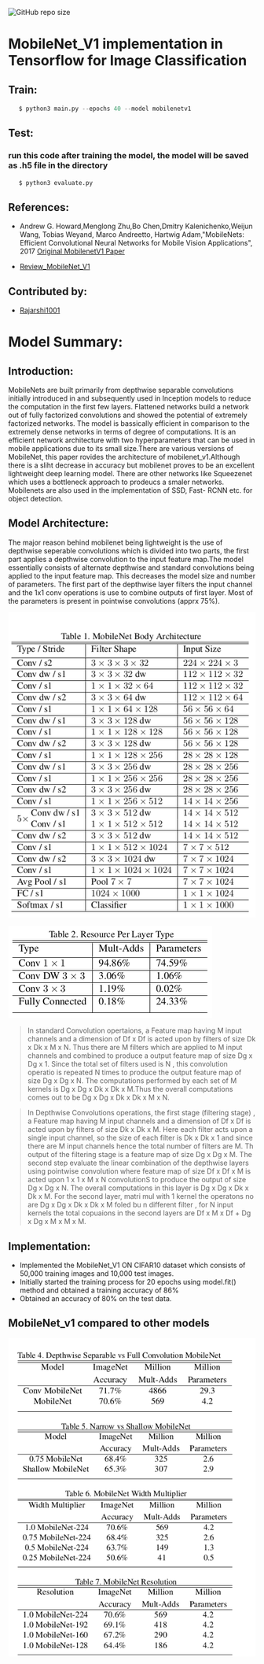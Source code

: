 ![GitHub repo size](https://img.shields.io/github/repo-size/Rajarshi1001/model-zoo-submissions?style=flat-square)
# MobileNet_V1 implementation in Tensorflow for Image Classification

## Train:
```py
   $ python3 main.py --epochs 40 --model mobilenetv1
```
## Test:
### run this code after training the model, the model will be saved as .h5 file in the directory
```py
   $ python3 evaluate.py
```   

## References:

* Andrew G. Howard,Menglong Zhu,Bo Chen,Dmitry Kalenichenko,Weijun Wang, Tobias Weyand, Marco Andreetto, Hartwig Adam,"MobileNets: Efficient Convolutional Neural Networks for Mobile Vision Applications", 2017 [Original MobilenetV1 Paper](https://arxiv.org/pdf/1704.04861.pdf)

* [Review_MobileNet_V1](https://towardsdatascience.com/review-mobilenetv1-depthwise-separable-convolution-light-weight-model-a382df364b69)


## Contributed by:

* [Rajarshi1001](https://github.com/Rajarshi1001)

# Model Summary:

## Introduction:

MobileNets are built primarily from depthwise separable convolutions initially introduced in  and subsequently
used in Inception models  to reduce the computation in the first few layers. Flattened networks  build a network
out of fully factorized convolutions and showed the potential of extremely factorized networks. The model is bassically efficient in comparison to the extremely dense networks in terms of degree of computations. It is an efficient network architecture with two hyperparameters that can be used in mobile applications due to its small size.There are various versions of MobileNet, this paper rovides the architecture of mobilenet_v1.Although there is a sliht decrease in accuracy but mobilenet proves to be an excellent lightweight deep learning model. There are other networks like Squeezenet which uses a bottleneck approach to prodeucs a smaler networks. Mobilenets are also used in the implementation of SSD, Fast- RCNN  etc. for object detection.

## Model Architecture:

The major reason behind mobilenet being lightweight is the use of depthwise seperable convolutions which is divided into two parts, the first part applies a depthwise convolution to the input feature map.The model essentially consists of alternate depthwise and standard convolutions being applied to the input feature map. This decreases the model size and number of parameters. The first part of the depthwise layer filters the input channel and the 1x1 conv operations is use to combine outputs of first layer. Most of the parameters is present  in pointwise convolutions (apprx 75%).


![alt text](assets/architecture.png)



![alt text](assets/resource.png)



> In standard Convolution opertaions, a Feature map having M input channels and a dimension of Df x Df is acted upon by filters of size Dk x Dk x M x N. Thus there are M filters which are applied to M input channels and combined to produce a output feature map of size Dg x Dg x 1. Since the total set of filters used is N , this convolution operatio is repeated N times to produce the output feature map of size Dg x Dg x N. The computations performed by each set of M kernels is Dg x Dg x Dk x Dk x M.Thus the overall computations comes out to be Dg x Dg x Dk x Dk x M x N. 

> In Depthwise Convolutions operations, the first stage (filtering stage) , a Feature map having M input channels and a dimension of Df x Df is acted upon by filters of size Dk x Dk x M. Here each filter acts upon a single input channel, so the size of each filter is Dk x Dk x 1 and since there are M input channels hence the total number of filters are M. Th output of the filtering stage is a feature map of size Dg x Dg x M. The second step evaluate the linear combination of the depthwise layers using pointwise convolution where feature map of size Df x Df x M is acted upon 1 x 1 x M x N convolutionS to produce the output of size  Dg x Dg x N. The overall computations in this layer is Dg x Dg x Dk x Dk x M. For the second layer, matri mul with 1 kernel the operatons no are Dg x Dg x Dk x Dk x M foled bu n different filter , for N input kernels the total copuaions in the second layers are Df x M x Df + Dg x Dg x M x M x M.

## Implementation:

* Implemented the MobileNet_V1 ON CIFAR10 dataset which consists of 50,000 training images and 10,000 test images.
* Initially started the training process for 20 epochs using model.fit() method and obtained a training accuracy of 86%
* Obtained an accuracy of 80% on the test data.

## MobileNet_v1 compared to other models

![alt text](assets/compare.png)
